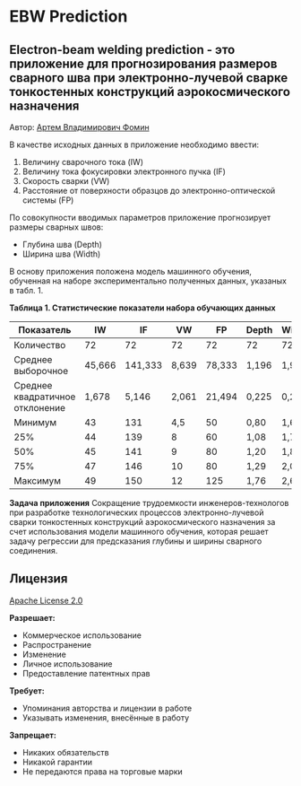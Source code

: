 # EBW Prediction
## Electron-beam welding prediction - это приложение для прогнозирования размеров сварного шва при электронно-лучевой сварке тонкостенных конструкций аэрокосмического назначения

Автор: [Артем Владимирович Фомин](https://stratman.pro/a_fomin)

В качестве исходных данных в приложение необходимо ввести:
1. Величину сварочного тока (IW)
2. Величину тока фокусировки электронного пучка (IF)
3. Скорость сварки (VW)
4. Расстояние от поверхности образцов до электронно-оптической системы (FP)

По совокупности вводимых параметров приложение прогнозирует размеры сварных швов: 
- Глубина шва (Depth)
- Ширина шва (Width)

В основу приложения положена модель машинного обучения, обученная на наборе экспериментально полученных данных, указаных в табл. 1.

**Таблица 1. Статистические показатели набора обучающих данных**

| Показатель | IW   | IF   | VW   | FP   | Depth | Width |
|------------|------|------|------|------|-------|-------|
| Количество | 72   | 72   | 72   | 72   | 72    | 72    |
| Среднее выборочное | 45,666 | 141,333 | 8,639 | 78,333 | 1,196 | 1,970 |
| Среднее квадратичное отклонение | 1,678 | 5,146 | 2,061 | 21,494 | 0,225 | 0,279 |
| Минимум | 43   | 131  | 4,5  | 50   | 0,80  | 1,68  |
| 25%   | 44   | 139  | 8    | 60   | 1,08  | 1,76  |
| 50%   | 45   | 141  | 9    | 80   | 1,20  | 1,84  |
| 75%   | 47   | 146  | 10   | 80   | 1,29  | 2,05  |
| Максимум  | 49   | 150  | 12   | 125  | 1,76  | 2,60  |

**Задача приложения**
Сокращение трудоемкости инженеров-технологов при разработке технологических процессов электронно-лучевой сварки тонкостенных конструкций аэрокосмического назначения за счет использования модели машинного обучения, которая решает задачу регрессии для предсказания глубины и ширины сварного соединения.

## Лицензия
[Apache License 2.0](https://www.apache.org/licenses/LICENSE-2.0.txt)

**Разрешает:**
- Коммерческое использование
- Распространение
- Изменение
- Личное использование
- Предоставление патентных прав

**Требует:**
- Упоминания авторства и лицензии в работе
- Указывать изменения, внесённые в работу
 
**Запрещает:**
- Никаких обязательств
- Никакой гарантии
- Не передаются права на торговые марки
